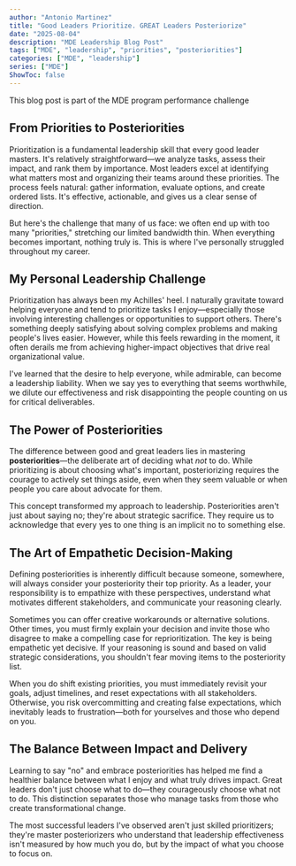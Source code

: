 ```yaml
---
author: "Antonio Martinez"
title: "Good Leaders Prioritize. GREAT Leaders Posteriorize"
date: "2025-08-04"
description: "MDE Leadership Blog Post"
tags: ["MDE", "leadership", "priorities", "posteriorities"]
categories: ["MDE", "leadership"]
series: ["MDE"]
ShowToc: false
---
```


This blog post is part of the MDE program performance challenge

<!--more-->

## From Priorities to Posteriorities

Prioritization is a fundamental leadership skill that every good leader masters. It's relatively straightforward—we analyze tasks, assess their impact, and rank them by importance. Most leaders excel at identifying what matters most and organizing their teams around these priorities. The process feels natural: gather information, evaluate options, and create ordered lists. It's effective, actionable, and gives us a clear sense of direction.

But here's the challenge that many of us face: we often end up with too many "priorities," stretching our limited bandwidth thin. When everything becomes important, nothing truly is. This is where I've personally struggled throughout my career.

## My Personal Leadership Challenge

Prioritization has always been my Achilles' heel. I naturally gravitate toward helping everyone and tend to prioritize tasks I enjoy—especially those involving interesting challenges or opportunities to support others. There's something deeply satisfying about solving complex problems and making people's lives easier. However, while this feels rewarding in the moment, it often derails me from achieving higher-impact objectives that drive real organizational value.

I've learned that the desire to help everyone, while admirable, can become a leadership liability. When we say yes to everything that seems worthwhile, we dilute our effectiveness and risk disappointing the people counting on us for critical deliverables.

## The Power of Posteriorities

The difference between good and great leaders lies in mastering **posteriorities**—the deliberate art of deciding what *not* to do. While prioritizing is about choosing what's important, posteriorizing requires the courage to actively set things aside, even when they seem valuable or when people you care about advocate for them.

This concept transformed my approach to leadership. Posteriorities aren't just about saying no; they're about strategic sacrifice. They require us to acknowledge that every yes to one thing is an implicit no to something else.

## The Art of Empathetic Decision-Making

Defining posteriorities is inherently difficult because someone, somewhere, will always consider your posteriority their top priority. As a leader, your responsibility is to empathize with these perspectives, understand what motivates different stakeholders, and communicate your reasoning clearly.

Sometimes you can offer creative workarounds or alternative solutions. Other times, you must firmly explain your decision and invite those who disagree to make a compelling case for reprioritization. The key is being empathetic yet decisive. If your reasoning is sound and based on valid strategic considerations, you shouldn't fear moving items to the posteriority list.

When you do shift existing priorities, you must immediately revisit your goals, adjust timelines, and reset expectations with all stakeholders. Otherwise, you risk overcommitting and creating false expectations, which inevitably leads to frustration—both for yourselves and those who depend on you.

## The Balance Between Impact and Delivery

Learning to say "no" and embrace posteriorities has helped me find a healthier balance between what I enjoy and what truly drives impact. Great leaders don't just choose what to do—they courageously choose what not to do. This distinction separates those who manage tasks from those who create transformational change.

The most successful leaders I've observed aren't just skilled prioritizers; they're master posteriorizers who understand that leadership effectiveness isn't measured by how much you do, but by the impact of what you choose to focus on.